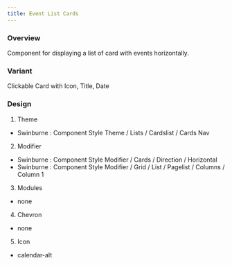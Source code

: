 ```yaml
---
title: Event List Cards
---
```

### Overview
  Component for displaying a list of card with events horizontally.
### Variant 
  Clickable Card with Icon, Title, Date
### Design
1. Theme
 * Swinburne : Component Style Theme / Lists / Cardslist / Cards Nav
2. Modifier
 * Swinburne : Component Style Modifier / Cards / Direction / Horizontal
 * Swinburne : Component Style Modifier / Grid / List / Pagelist / Columns / Column 1
3. Modules
 * none
4. Chevron
 * none
5. Icon
 * calendar-alt
